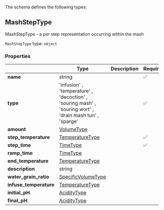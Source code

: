 The schema defines the following types:

## MashStepType

MashStepType - a per step representation occurring within the mash

`MashStepType` type: `object`

### Properties

|                        | Type                                                                                                     | Description | Required           |
| ---------------------- | -------------------------------------------------------------------------------------------------------- | ----------- | ------------------ |
| **name**               | string                                                                                                   |             | :white_check_mark: |
| **type**               | 'infusion' , 'temperature' , 'decoction' , 'souring mash' , 'souring wort' , 'drain mash tun' , 'sparge' |             | :white_check_mark: |
| **amount**             | [VolumeType](measureable_units.json.md#volumetype)                                                       |             |                    |
| **step_temperature**   | [TemperatureType](measureable_units.json.md#temperaturetype)                                             |             | :white_check_mark: |
| **step_time**          | [TimeType](measureable_units.json.md#timetype)                                                           |             | :white_check_mark: |
| **ramp_time**          | [TimeType](measureable_units.json.md#timetype)                                                           |             |                    |
| **end_temperature**    | [TemperatureType](measureable_units.json.md#temperaturetype)                                             |             |                    |
| **description**        | string                                                                                                   |             |                    |
| **water_grain_ratio**  | [SpecificVolumeType](measureable_units.json.md#specificvolumetype)                                       |             |                    |
| **infuse_temperature** | [TemperatureType](measureable_units.json.md#temperaturetype)                                             |             |                    |
| **initial_pH**         | [AcidityType](measureable_units.json.md#aciditytype)                                                     |             |                    |
| **final_pH**           | [AcidityType](measureable_units.json.md#aciditytype)                                                     |             |                    |
